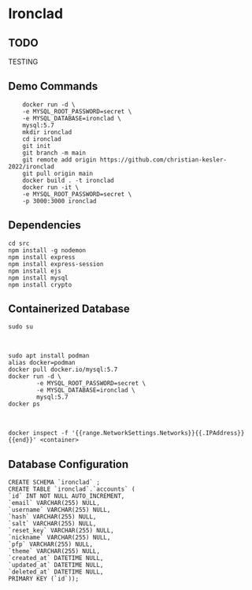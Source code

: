 # Ironclad

## TODO

TESTING

## Demo Commands

        docker run -d \
        -e MYSQL_ROOT_PASSWORD=secret \
        -e MYSQL_DATABASE=ironclad \
        mysql:5.7
        mkdir ironclad
        cd ironclad
        git init
        git branch -m main
        git remote add origin https://github.com/christian-kesler-2022/ironclad
        git pull origin main
        docker build . -t ironclad
        docker run -it \
        -e MYSQL_ROOT_PASSWORD=secret \
        -p 3000:3000 ironclad

## Dependencies

    cd src
    npm install -g nodemon
    npm install express
    npm install express-session
    npm install ejs
    npm install mysql
    npm install crypto

## Containerized Database

    sudo su

<br> 

    sudo apt install podman
    alias docker=podman
    docker pull docker.io/mysql:5.7
    docker run -d \
            -e MYSQL_ROOT_PASSWORD=secret \
            -e MYSQL_DATABASE=ironclad \
            mysql:5.7
    docker ps

<br>

    docker inspect -f '{{range.NetworkSettings.Networks}}{{.IPAddress}}{{end}}' <container>

## Database Configuration

    CREATE SCHEMA `ironclad` ;
    CREATE TABLE `ironclad`.`accounts` (
    `id` INT NOT NULL AUTO_INCREMENT,
    `email` VARCHAR(255) NULL,
    `username` VARCHAR(255) NULL,
    `hash` VARCHAR(255) NULL,
    `salt` VARCHAR(255) NULL,
    `reset_key` VARCHAR(255) NULL,
    `nickname` VARCHAR(255) NULL,
    `pfp` VARCHAR(255) NULL,
    `theme` VARCHAR(255) NULL,
    `created_at` DATETIME NULL,
    `updated_at` DATETIME NULL,
    `deleted_at` DATETIME NULL,
    PRIMARY KEY (`id`));

